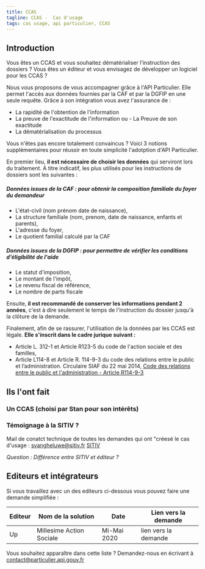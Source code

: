 ```yaml
---
title: CCAS
tagline: CCAS -  Cas d'usage
tags: cas usage, api particulier, CCAS
---
```


## Introduction

Vous êtes un CCAS et vous souhaitez dématérialiser l'instruction des dossiers ? Vous êtes un éditeur et vous envisagez de développer un logiciel pour les CCAS ?

Nous vous proposons de vous accompagner grâce à l'API Particulier. Elle permet l'accès aux données fournies par la CAF et par la DGFIP en une seule requête. Grâce à son intégration vous avez l'assurance de :
- La rapidité de l'obtention de l'information
- La preuve de l'exactitude de l'information ou - La Preuve de son exactitude
- La dématérialisation du processus 

Vous n'êtes pas encore totalement convaincus ? 
Voici 3 notions supplémentaires pour réussir en toute simplicité l'adotption d'API Particulier.

En premier lieu, **il est nécessaire de choisir les données** qui serviront lors du traitement.  A titre indicatif, les plus utilisés pour les instructions de dossiers sont les suivantes : 
##### Données issues de la CAF : pour obtenir la composition familiale du foyer du demandeur 
- L'état-civil (nom prénom date de naissance), 
- La structure familiale (nom, prenom, date de naissance, enfants et parents), 
- L'adresse du foyer, 
- Le quotient familial calculé par la CAF 
##### Données issues de la DGFIP :  pour permettre de vérifier les conditions d'éligibilité de l'aide
- Le statut d'imposition, 
- Le montant de l'impôt, 
- Le revenu fiscal de référence, 
- Le nombre de parts fiscale  

Ensuite, **il est recommandé de conserver les informations pendant 2 années**, c'est à dire seulement le temps de l'instruction du dossier jusqu'à la clôture de la demande.

Finalement, afin de se rassurer, l'utilisation de la données par les CCAS est légale. **Elle s'inscrit dans le cadre jurique suivant :**
* Article L. 312-1 et Article R123-5 du code de l'action sociale et des familles, 
* Article L114-8 et Article R. 114-9-3 du code des relations entre le public et l’administration.
Circulaire SIAF du 22 mai 2014, [Code des relations entre le public et l'administration - Article R114-9-3 ](https://www.legifrance.gouv.fr/affichCodeArticle.do;jsessionid=83A5E43D6A6710F0F0FFE705AA476AA5.tplgfr26s_3?cidTexte=LEGITEXT000031366350&idArticle=LEGIARTI000038029900&dateTexte=20190213&categorieLien=id#LEGIARTI000038029900)

## Ils l'ont fait

### Un CCAS (choisi par Stan pour son intérêts)

### Témoignage à la SITIV ?

Mail de conatct technique de toutes les demandes qui ont "créesé le cas d'usage : svangheluwe@sitiv.fr
[SITIV](https://www.sitiv.fr/)

_Question : Différence entre SITIV et éditeur ?_

## Editeurs et intégrateurs

Si vous travaillez avec un des editeurs ci-dessous vous pouvez faire une demande simplifiée :


| Editeur | Nom de la solution       | Date        | Lien vers la demande                              |
| ------- | ------------------------ | ----------- | ------------------------------------------------- |
| Up      | Millesime Action Sociale | Mi-Mai 2020 | <External href="">lien vers la demande</External> |


Vous souhaitez apparaître dans cette liste ? Demandez-nous en écrivant à [contact@particulier.api.gouv.fr](mailto:contact@particulier.api.gouv.fr)
